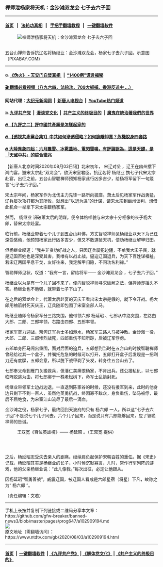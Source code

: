 ### 禅师泄杨家将天机：金沙滩双龙会 七子去六子回
------------------------

#### [首页](https://github.com/gfw-breaker/banned-news3/blob/master/README.md) &nbsp;&nbsp;|&nbsp;&nbsp; [法轮功真相](https://github.com/begood0513/basic/blob/master/README.md)  &nbsp;&nbsp;|&nbsp;&nbsp; [手把手翻墙教程](https://github.com/gfw-breaker/guides/wiki)  &nbsp;&nbsp;|&nbsp;&nbsp; [一键翻墙软件](https://github.com/gfw-breaker/nogfw/blob/master/README.md)  



<div><div class="featured_image">
 <figure>
  <img alt="禅师泄杨家将天机：金沙滩双龙会 七子去六子回" src="https://i.ntdtv.com/assets/uploads/2020/08/monks-3739839_640-800x450.jpg"/>
 </figure><br/>
 <span class="caption">
  五台山禅师告诉抗辽名将杨继业：金沙滩双龙会，杨家七子去六子回。示意图（PIXABAY.COM）
 </span>
</div>
</div><hr/>

#### 💥 [《伪火》 - 天安门自焚真相 ](http://141.164.39.94:10000/videos/blog/weihuo.html)&nbsp; |&nbsp; [“1400例”谎言揭秘  ](http://141.164.39.94:10000/videos/blog/jiexi1400.html)

#### [ 🎬  翻墙必看视频（八九六四、法轮功、709大抓捕、香港反送中 ...）](https://github.com/gfw-breaker/links/blob/master/banned.md)

#### 网站代理：[大纪元新闻网](http://167.172.10.89:10080/gb/) &nbsp;|&nbsp; [新唐人电视台](http://167.172.10.89:8808/gb/) &nbsp;|&nbsp; [YouTube热门频道](http://158.247.203.241/youtube.html)

#### 💥 [九评共产党](http://141.164.39.94:10000/videos/res/jiuping/)&nbsp; |&nbsp; [漫谈党文化](http://141.164.39.94:10000/videos/res/mtdwh/)&nbsp; |&nbsp; [共产主义的终极目的](http://141.164.39.94:10000/videos/res/zjmd/)&nbsp; |&nbsp; [魔鬼在統治著我們的世界](http://141.164.39.94:10000/videos/res/TheSpecter/)  

#### [ 🔥  【九評之二】評中國共產黨是怎樣起家的](http://141.164.39.94:10000/videos/news/../res/jiuping/index.html)

#### [ 🔥  【透視共產黨合集1】中共如何滲透侵略？如何詭辯卸責？危機脫身四套路](http://141.164.39.94:10000/videos/news/../res/detox/index.html)

#### [ 🔥  大陸異象四起：六月飄雪、冰雹蓋地、電閃雷鳴，有評論認為，這是天譴，是「天滅中共」的綜合徵兆](http://141.164.39.94:10000/videos/news/../warning/index.html)

<div><div class="post_content" itemprop="articleBody">
 <p>
  【新唐人北京时间2020年08月03日讯】北宋初年，
  <ok href="https://www.ntdtv.com/gb/宋辽对垒.htm">
   宋辽对垒
  </ok>
  ，辽王在幽州摆下鸿门宴，邀宋太宗赴“双龙会”，欲灭宋室君臣。抗辽名将
  <ok href="https://www.ntdtv.com/gb/杨继业.htm">
   杨继业
  </ok>
  携七子代宋太宗赴宴，出征之前，五台山智聪禅师预知杨家此行凶多吉少，给杨将军留下一句箴言“七子去六子回。”
 </p>
 <p>
  宋太宗年间，杨家军作为北伐主力先锋一路所向披靡。萧太后见杨家军作战勇猛，辽兵屡次攻打都为其所败，就想出“以退为进”的计谋，请宋太宗到幽州谈判，想借此机会一举拿下宋太宗跟杨家军。
 </p>
 <p>
  然而，
  <ok href="https://www.ntdtv.com/gb/杨继业.htm">
   杨继业
  </ok>
  识破萧太后的阴谋，便令体格样貌与宋太宗十分相像的长子杨大郎，替宋太宗赴宴。
 </p>
 <p>
  临行前，杨继业带着七个儿子到五台山拜佛，方丈智聪禅师见杨继业以天下为己任深受感动，他预知杨家此行凶多吉少，但又不敢道破天机，便劝杨继业解甲归田。
 </p>
 <p>
  但杨继业叹道：“我并非贪功好战之人，只因辽兵屡犯边疆，不单我大宋子民，就是辽国百姓也是深受其害。我唯有以战止战，逼迫辽国退兵，为天下百姓谋福祉。若宋辽两国平息干戈，友好往来，我定解甲归隐，不问功名利禄。”
 </p>
 <p>
  智聪禅师见状，叹道：“我有一言，留给将军——
  <ok href="https://www.ntdtv.com/gb/金沙滩双龙会.htm">
   金沙滩双龙会
  </ok>
  ，七子去六子回。”
 </p>
 <p>
  杨继业以为是有一个儿子回不来了，便向智聪禅师寻求破解之法，但禅师却摇头不答。杨继业也不勉强，就带着七子下山了。
 </p>
 <p>
  在之后的双龙会上，代萧太后赴宴的天庆王看出宋太宗是假的，就下令开战。杨大郎用袖箭射死天庆王，辽兵随即包围了宋室全部人马。
 </p>
 <p>
  杨继业随即令杨家军分三路突围，他带领六郎
  <ok href="https://www.ntdtv.com/gb/杨延昭.htm">
   杨延昭
  </ok>
  、七郎从中路突围，左路由大郎、二郎、三郎率领，右路由四郎、五郎率领。
 </p>
 <p>
  杨家军奋力迎战，奈何辽军兵士多如潮水，杨家军三路人马被冲散。金沙滩一役，大郎、二郎、三郎惨烈战死，四郎重伤不知所踪，后被辽军俘虏。
 </p>
 <p>
  五郎单身匹马闯出重围，面对后面的追兵，五郎想到当时在五台山的时候智聪禅师曾经给过其一个盒子，并嘱托危急的时候可以打开，五郎打开盒子后发现是一把剃刀还有度牒，五郎会意，所以脱下战甲剃了头发，转身往五台山去了。
 </p>
 <p>
  七郎奉父命到雁门关搬救兵，但潘仁美痛恨杨家，不肯出兵。还公报私仇，以七郎临阵脱逃为由，将七郎绑于一株老松树下，命军士乱箭射死。
 </p>
 <p>
  杨继业带领军士边战边退，一直退到陈家谷的时候，还没有援军到来，此时的他身边只剩下不到一百人，虽然他英勇抗战，终因寡不敌众，身负重伤，坠马被俘，最后不屈绝食，为宋室江山流尽了最后一滴血。
 </p>
 <p>
  金沙滩之役，杨家七子，最终回到天波府的只有
  <ok href="https://www.ntdtv.com/gb/杨六郎.htm">
   杨六郎
  </ok>
  一人，所以这“七子去六子回”不是说七个儿子同去，六个儿子回来，而是说只有六郎能够回来，应了智聪禅师的告诫。
 </p>
 <figure class="wp-caption alignnone" id="attachment_102909200" style="width: 600px">
  <img alt="" class="size-medium wp-image-102909200" src="https://i.ntdtv.com/assets/uploads/2020/08/p8521971a256056996-600x818.jpg">
   <br/><figcaption class="wp-caption-text">
    王双宽《百位英雄榜》——
    <ok href="https://www.ntdtv.com/gb/杨延昭.htm">
     杨延昭
    </ok>
    。（王双宽 提供）
   </figcaption><br/>
  </img>
 </figure><br/>
 <p>
  之后，杨延昭忍受失去亲人的剧痛，继续肩负起保护宋朝百姓的重任。据《宋史》记载，杨延昭其实是杨继业的长子，小时候沉默寡言，儿时，常作行军列阵的游戏，他的父亲杨继业说：“此儿像我。”每次出征，必定让他跟从。
 </p>
 <p>
  因杨延昭“智勇善战”，威震辽国，被辽国人看成是六郎星宿（将星）下凡，故称之为“
  <ok href="https://www.ntdtv.com/gb/杨六郎.htm">
   杨六郎
  </ok>
  ”。
 </p>
 <p>
  （责任编辑：文若）
 </p>
 <div class="single_ad">
 </div>
</div>
</div>
<hr/>
手机上长按并复制下列链接或二维码分享本文章：<br/>
https://github.com/gfw-breaker/banned-news3/blob/master/pages/prog647/a102909194.md <br/>
<a href='https://github.com/gfw-breaker/banned-news3/blob/master/pages/prog647/a102909194.md'><img src='https://github.com/gfw-breaker/banned-news3/blob/master/pages/prog647/a102909194.md.png'/></a> <br/>
原文地址（需翻墙访问）：https://www.ntdtv.com/gb/2020/08/03/a102909194.html


------------------------
#### [首页](https://github.com/gfw-breaker/banned-news3/blob/master/README.md) &nbsp;|&nbsp; [一键翻墙软件](https://github.com/gfw-breaker/nogfw/blob/master/README.md) &nbsp;| [《九评共产党》](https://github.com/gfw-breaker/9ping.md/blob/master/README.md#九评之一评共产党是什么) | [《解体党文化》](https://github.com/gfw-breaker/jtdwh.md/blob/master/README.md) | [《共产主义的终极目的》](https://github.com/gfw-breaker/gczydzjmd.md/blob/master/README.md)


<img src='http://gfw-breaker.win/banned-news3/pages/prog647/a102909194.md' width='0px' height='0px'/>